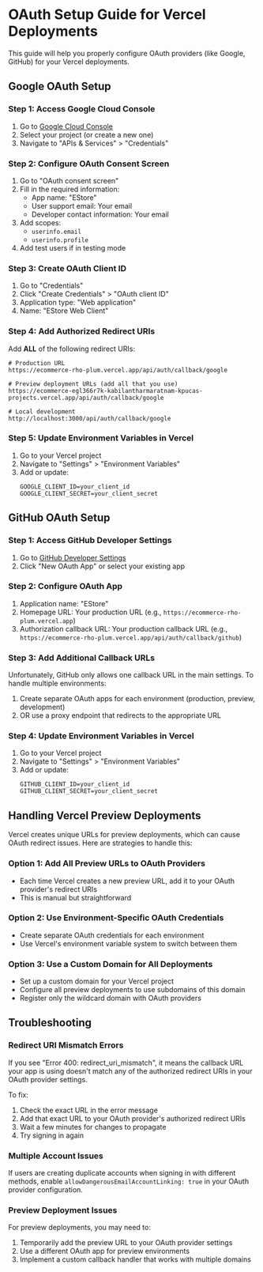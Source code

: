 # OAuth Setup Guide for Vercel Deployments

This guide will help you properly configure OAuth providers (like Google, GitHub) for your Vercel deployments.

## Google OAuth Setup

### Step 1: Access Google Cloud Console

1. Go to [Google Cloud Console](https://console.cloud.google.com/)
2. Select your project (or create a new one)
3. Navigate to "APIs & Services" > "Credentials"

### Step 2: Configure OAuth Consent Screen

1. Go to "OAuth consent screen"
2. Fill in the required information:
   - App name: "EStore"
   - User support email: Your email
   - Developer contact information: Your email
3. Add scopes:
   - `userinfo.email`
   - `userinfo.profile`
4. Add test users if in testing mode

### Step 3: Create OAuth Client ID

1. Go to "Credentials"
2. Click "Create Credentials" > "OAuth client ID"
3. Application type: "Web application"
4. Name: "EStore Web Client"

### Step 4: Add Authorized Redirect URIs

Add **ALL** of the following redirect URIs:

```
# Production URL
https://ecommerce-rho-plum.vercel.app/api/auth/callback/google

# Preview deployment URLs (add all that you use)
https://ecommerce-egl366r7k-kabilantharmaratnam-kpucas-projects.vercel.app/api/auth/callback/google

# Local development
http://localhost:3000/api/auth/callback/google
```

### Step 5: Update Environment Variables in Vercel

1. Go to your Vercel project
2. Navigate to "Settings" > "Environment Variables"
3. Add or update:
   ```
   GOOGLE_CLIENT_ID=your_client_id
   GOOGLE_CLIENT_SECRET=your_client_secret
   ```

## GitHub OAuth Setup

### Step 1: Access GitHub Developer Settings

1. Go to [GitHub Developer Settings](https://github.com/settings/developers)
2. Click "New OAuth App" or select your existing app

### Step 2: Configure OAuth App

1. Application name: "EStore"
2. Homepage URL: Your production URL (e.g., `https://ecommerce-rho-plum.vercel.app`)
3. Authorization callback URL: Your production callback URL (e.g., `https://ecommerce-rho-plum.vercel.app/api/auth/callback/github`)

### Step 3: Add Additional Callback URLs

Unfortunately, GitHub only allows one callback URL in the main settings. To handle multiple environments:

1. Create separate OAuth apps for each environment (production, preview, development)
2. OR use a proxy endpoint that redirects to the appropriate URL

### Step 4: Update Environment Variables in Vercel

1. Go to your Vercel project
2. Navigate to "Settings" > "Environment Variables"
3. Add or update:
   ```
   GITHUB_CLIENT_ID=your_client_id
   GITHUB_CLIENT_SECRET=your_client_secret
   ```

## Handling Vercel Preview Deployments

Vercel creates unique URLs for preview deployments, which can cause OAuth redirect issues. Here are strategies to handle this:

### Option 1: Add All Preview URLs to OAuth Providers

- Each time Vercel creates a new preview URL, add it to your OAuth provider's redirect URIs
- This is manual but straightforward

### Option 2: Use Environment-Specific OAuth Credentials

- Create separate OAuth credentials for each environment
- Use Vercel's environment variable system to switch between them

### Option 3: Use a Custom Domain for All Deployments

- Set up a custom domain for your Vercel project
- Configure all preview deployments to use subdomains of this domain
- Register only the wildcard domain with OAuth providers

## Troubleshooting

### Redirect URI Mismatch Errors

If you see "Error 400: redirect_uri_mismatch", it means the callback URL your app is using doesn't match any of the authorized redirect URIs in your OAuth provider settings.

To fix:
1. Check the exact URL in the error message
2. Add that exact URL to your OAuth provider's authorized redirect URIs
3. Wait a few minutes for changes to propagate
4. Try signing in again

### Multiple Account Issues

If users are creating duplicate accounts when signing in with different methods, enable `allowDangerousEmailAccountLinking: true` in your OAuth provider configuration.

### Preview Deployment Issues

For preview deployments, you may need to:
1. Temporarily add the preview URL to your OAuth provider settings
2. Use a different OAuth app for preview environments
3. Implement a custom callback handler that works with multiple domains 